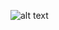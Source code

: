 ![alt text](https://github.com/AayushKumar/File-Sharing-React-Serverless/blob/master/extra/architecture_diagram.png?raw=true)